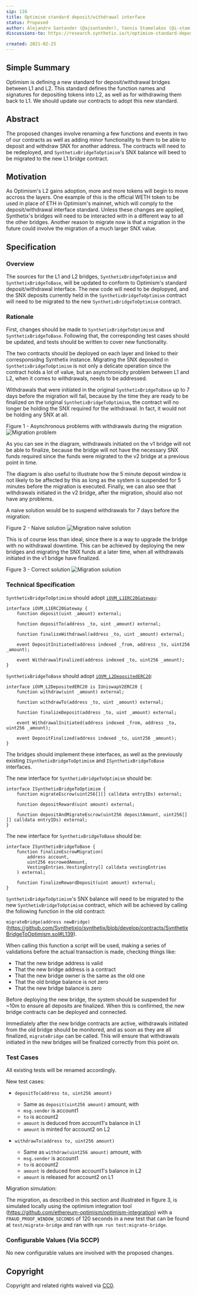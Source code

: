 ```yaml
---
sip: 116
title: Optimism standard deposit/withdrawal interface
status: Proposed
author: Alejandro Santander (@ajsantander), Yannis Stamelakos (@i-stam)
discussions-to: https://research.synthetix.io/t/optimism-standard-deposit-withdrawa-interface/322

created: 2021-02-25
---
```


<!--You can leave these HTML comments in your merged SIP and delete the visible duplicate text guides, they will not appear and may be helpful to refer to if you edit it again. This is the suggested template for new SIPs. Note that an SIP number will be assigned by an editor. When opening a pull request to submit your SIP, please use an abbreviated title in the filename, `sip-draft_title_abbrev.md`. The title should be 44 characters or less.-->

## Simple Summary
<!--"If you can't explain it simply, you don't understand it well enough." Simply describe the outcome the proposed changes intends to achieve. This should be non-technical and accessible to a casual community member.-->
Optimism is defining a new standard for deposit/withdrawal bridges between L1 and L2. This standard defines the function names and signatures for depositing tokens into L2, as well as for withdrawing them back to L1. We should update our contracts to adopt this new standard.

## Abstract
<!--A short (~200 word) description of the proposed change, the abstract should clearly describe the proposed change. This is what *will* be done if the SIP is implemented, not *why* it should be done or *how* it will be done. If the SIP proposes deploying a new contract, write, "we propose to deploy a new contract that will do x".-->
The proposed changes involve renaming a few functions and events in two of our contracts as well as adding minor functionality to them to be able to deposit and withdraw SNX for another address. The contracts will need to be redeployed, and `SynthetixBridgeToOptimism`'s SNX balance will beed to be migrated to the new L1 bridge contract.

## Motivation
<!--This is the problem statement. This is the *why* of the SIP. It should clearly explain *why* the current state of the protocol is inadequate.  It is critical that you explain *why* the change is needed, if the SIP proposes changing how something is calculated, you must address *why* the current calculation is innaccurate or wrong. This is not the place to describe how the SIP will address the issue!-->
As Optimism's L2 gains adoption, more and more tokens will begin to move accross the layers. One example of this is the official WETH token to be used in place of ETH in Optimism's mainnet, which will comply to the deposit/withdrawal interface standard. Unless these changes are applied, Synthetix's bridges will need to be interacted with in a different way to all the other bridges. Another reason to migrate now is that a migration in the future could involve the migration of a much larger SNX value.

## Specification
<!--The specification should describe the syntax and semantics of any new feature, there are five sections
1. Overview
2. Rationale
3. Technical Specification
4. Test Cases
5. Configurable Values
-->

### Overview
<!--This is a high level overview of *how* the SIP will solve the problem. The overview should clearly describe how the new feature will be implemented.-->
The sources for the L1 and L2 bridges, `SynthetixBridgeToOptimism` and `SynthetixBridgeToBase`, will be updated to conform to Optimism's standard deposit/withdrawal interface. The new code will need to be deplopyed, and the SNX deposits currently held in the `SynthetixBridgeToOptimism` contract will need to be migrated to the new `SynthetixBridgeToOptimism` contract.

### Rationale
<!--This is where you explain the reasoning behind how you propose to solve the problem. Why did you propose to implement the change in this way, what were the considerations and trade-offs. The rationale fleshes out what motivated the design and why particular design decisions were made. It should describe alternate designs that were considered and related work. The rationale may also provide evidence of consensus within the community, and should discuss important objections or concerns raised during discussion.-->
First, changes should be made to `SynthetixBridgeToOptimism` and `SynthetixBridgeToBase`. Following that, the corresponding test cases should be updated, and tests should be written to cover new functionality.

The two contracts should be deployed on each layer and linked to their corresponsidng Synthetix instance. Migrating the SNX deposited in `SynthetixBridgeToOptimism` is not only a delicate operation since the contract holds a lot of value, but an asynchronicity problem between L1 and L2, when it comes to withdrawals, needs to be addressed.

Withdrawals that were initiated in the original `SynthetixBridgeToBase` up to 7 days before the migration will fail, because by the time they are ready to be finalized on the original `SynthetixBridgeToOptimism`, the contract will no longer be holding the SNX required for the withdrawal. In fact, it would not be holding any SNX at all.

Figure 1 - Asynchronous problems with withdrawals during the migration
![Migration problem](./assets/sip-116/migration_problem.png)

As you can see in the diagram, withdrawals initiated on the v1 bridge will not be able to finalize, because the bridge will not have the necessary SNX funds required since the funds were migrated to the v2 bridge at a previous point in time.

The diagram is also useful to illustrate how the 5 minute deposit window is not likely to be affected by this as long as the system is suspended for 5 minutes before the migration is executed. Finally, we can also see that withdrawals initiated in the v2 bridge, after the migration, should also not have any problems.

A naive solution would be to suspend withdrawals for 7 days before the migration:

Figure 2 - Naive solution
![Migration naive solution](./assets/sip-116/migration_naive_solution.png)

This is of course less than ideal, since there is a way to upgrade the bridge with no withdrawal downtime. This can be achieved by deploying the new bridges and migrating the SNX funds at a later time, when all withdrawals initiated in the v1 bridge have finalized.

Figure 3 - Correct solution
![Migration solution](./assets/sip-116/migration_solution.png)

### Technical Specification
<!--The technical specification should outline the public API of the changes proposed. That is, changes to any of the interfaces Synthetix currently exposes or the creations of new ones.-->

`SynthetixBridgeToOptimism` should adopt [`iOVM_L1ERC20Gateway`](https://github.com/ethereum-optimism/contracts/blob/master/contracts/optimistic-ethereum/iOVM/bridge/tokens/iOVM_L1ERC20Gateway.sol):
```solidity
interface iOVM_L1ERC20Gateway {
    function deposit(uint _amount) external;

    function depositTo(address _to, uint _amount) external;

    function finalizeWithdrawal(address _to, uint _amount) external;

    event DepositInitiated(address indexed _from, address _to, uint256 _amount);

    event WithdrawalFinalized(address indexed _to, uint256 _amount);
}
```

`SynthetixBridgeToBase` should adopt [`iOVM_L2DepositedERC20`](https://github.com/ethereum-optimism/contracts/blob/master/contracts/optimistic-ethereum/iOVM/bridge/tokens/iOVM_L2DepositedERC20.sol):
```solidity
interface iOVM_L2DepositedERC20 is IUniswapV2ERC20 {
    function withdraw(uint _amount) external;

    function withdrawTo(address _to, uint _amount) external;

    function finalizeDeposit(address _to, uint _amount) external;

    event WithdrawalInitiated(address indexed _from, address _to, uint256 _amount);

    event DepositFinalized(address indexed _to, uint256 _amount);
}
```

The bridges should implement these interfaces, as well as the previously existing `ISynthetixBridgeToOptimism` and `ISynthetixBridgeToBase` interfaces.

The new interface for `SynthetixBridgeToOptimism` should be:
```solidity
interface ISynthetixBridgeToOptimism {
    function migrateEscrow(uint256[][] calldata entryIDs) external;

    function depositReward(uint amount) external;

    function depositAndMigrateEscrow(uint256 depositAmount, uint256[][] calldata entryIDs) external;
}
```

The new interface for `SynthetixBridgeToBase` should be:
```solidity
interface ISynthetixBridgeToBase {
    function finalizeEscrowMigration(
        address account,
        uint256 escrowedAmount,
        VestingEntries.VestingEntry[] calldata vestingEntries
    ) external;

    function finalizeRewardDeposit(uint amount) external;
}
```

`SynthetixBridgeToOptimism`'s SNX balance will need to be migrated to the new `SynthetixBridgeToOptimism` contract, which will be achieved by calling the following function in the old contract:

`migrateBridge(address newBridge)` (https://github.com/Synthetixio/synthetix/blob/develop/contracts/SynthetixBridgeToOptimism.sol#L139).

When calling this function a script will be used, making a series of validations before the actual transaction is made, checking things like:
* That the new bridge address is valid
* That the new bridge address is a contract
* That the new bridge owner is the same as the old one
* That the old bridge balance is not zero
* That the new bridge balance is zero

Before deploying the new bridge, the system should be suspended for ~10m to ensure all deposits are finalized. When this is confirmed, the new bridge contracts can be deployed and connected.

Immediately after the new bridge contracts are active, withdrawals initiated from the old bridge should be monitored, and as soon as they are all finalized, `migrateBridge` can be called. This will ensure that withdrawals initiated in the new bridges will be finalized correctly from this point on.

### Test Cases
<!--Test cases for an implementation are mandatory for SIPs but can be included with the implementation..-->
All existing tests will be renamed accordingly.

New test cases:

* `depositTo(address to, uint256 amount)`
	* Same as `deposit(uint256 amount)` amount, with
	* `msg.sender` is account1
	* `to` is account2
	* `amount` is deduced from account1's balance in L1
	* `amount` is minted for account2 on L2

* `withdrawTo(address to, uint256 amount)`
	* Same as `withdraw(uint256 amount)` amount, with
	* `msg.sender` is account1
	* `to` is account2
	* `amount` is deduced from account1's balance in L2
	* `amount` is released for account2 on L1

Migration simulation:

The migration, as described in this section and illustrated in figure 3, is simulated locally using the optimism integration tool (https://github.com/ethereum-optimism/optimism-integration) with a `FRAUD_PROOF_WINDOW_SECONDS` of 120 seconds in a new test that can be found at `test/migrate-bridge` and ran with `npm run test:migrate-bridge`.

### Configurable Values (Via SCCP)
<!--Please list all values configurable via SCCP under this implementation.-->
No new configurable values are involved with the proposed changes.

## Copyright
Copyright and related rights waived via [CC0](https://creativecommons.org/publicdomain/zero/1.0/).
